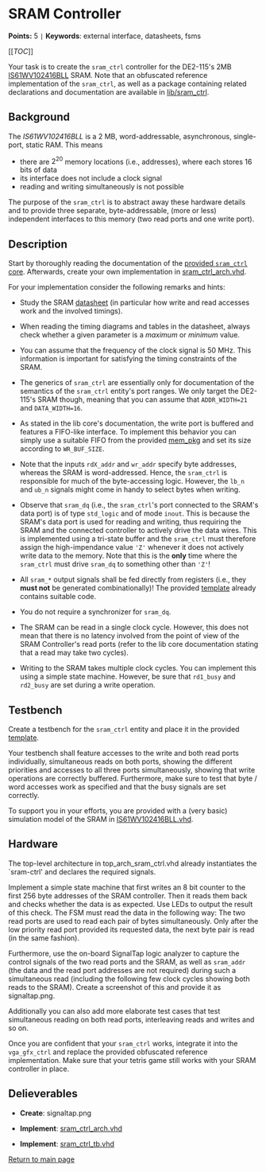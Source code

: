 
# SRAM Controller

**Points:** 5 `|` **Keywords**: external interface, datasheets, fsms

[[_TOC_]]

Your task is to create the `sram_ctrl` controller for the DE2-115's 2MB [IS61WV102416BLL](https://de.wikipedia.org/wiki/Static_random-access_memory) SRAM.
Note that an obfuscated reference implementation of the `sram_ctrl`, as well as a package containing related declarations and documentation are available in [lib/sram_ctrl](../../../lib/sram_ctrl/doc.md).



## Background

The *IS61WV102416BLL* is a 2 MB, word-addressable, asynchronous, single-port, static RAM.
This means
 - there are $2^{20}$ memory locations (i.e., addresses), where each stores 16 bits of data
 - its interface does not include a clock signal
 - reading and writing simultaneously is not possible

The purpose of the `sram_ctrl` is to abstract away these hardware details and to provide three separate, byte-addressable, (more or less) independent interfaces to this memory (two read ports and one write port).




## Description

Start by thoroughly reading the documentation of the [provided `sram_ctrl` core](../../../lib/sram_ctrl/doc.md).
Afterwards, create your own implementation in [sram_ctrl_arch.vhd](src/sram_ctrl_arch.vhd).


For your implementation consider the following remarks and hints:

- Study the SRAM [datasheet](https://de.wikipedia.org/wiki/Static_random-access_memory) (in particular how write and read accesses work and the involved timings).

- When reading the timing diagrams and tables in the datasheet, always check whether a given parameter is a *maximum* or *minimum* value.

- You can assume that the frequency of the clock signal is 50 MHz.
  This information is important for satisfying the timing constraints of the SRAM.

- The generics of `sram_ctrl` are essentially only for documentation of the semantics of the `sram_ctrl` entity's port ranges.
  We only target the DE2-115's SRAM though, meaning that you can assume that `ADDR_WIDTH=21` and `DATA_WIDTH=16`.

- As stated in the lib core's documentation, the write port is buffered and features a FIFO-like interface.
  To implement this behavior you can simply use a suitable FIFO from the provided [mem_pkg](../../../lib/sram_ctrl/doc.md) and set its size according to `WR_BUF_SIZE`.

- Note that the inputs `rdX_addr` and `wr_addr` specify byte addresses, whereas the SRAM is word-addressed.
  Hence, the `sram_ctrl` is responsible for much of the byte-accessing logic.
  However, the `lb_n` and `ub_n` signals might come in handy to select bytes when writing.

- Observe that `sram_dq` (i.e., the `sram_ctrl`'s port connected to the SRAM's data port) is of type `std_logic` and of mode `inout`.
  This is because the SRAM's data port is used for reading and writing, thus requiring the SRAM and the connected controller to actively drive the data wires.
  This is implemented using a tri-state buffer and the `sram_ctrl` must therefore assign the high-impendance value `'Z'` whenever it does not actively write data to the memory.
  Note that this is the **only** time where the `sram_ctrl` must drive `sram_dq` to something other than `'Z'`!

- All `sram_*` output signals shall be fed directly from registers (i.e., they **must not** be generated combinationally)!
  The provided [template](src/sram_ctrl_arch.vhd) already contains suitable code.

- You do not require a synchronizer for `sram_dq`.

- The SRAM can be read in a single clock cycle.
  However, this does not mean that there is no latency involved from the point of view of the SRAM Controller's read ports (refer to the lib core documentation stating that a read may take two cycles).

- Writing to the SRAM takes multiple clock cycles.
  You can implement this using a simple state machine.
  However, be sure that `rd1_busy` and `rd2_busy` are set during a write operation.




## Testbench

Create a testbench for the `sram_ctrl` entity and place it in the provided [template](tb/sram_ctrl_tb.vhd).

Your testbench shall feature accesses to the write and both read ports individually, simultaneous reads on both ports, showing the different priorities and accesses to all three ports simultaneously, showing that write operations are correctly buffered.
Furthermore, make sure to test that byte / word accesses work as specified and that the busy signals are set correctly.

To support you in your efforts, you are provided with a (very basic) simulation model of the SRAM in [IS61WV102416BLL.vhd](../../../lib/sram_ctrl/src/IS61WV102416BLL.vhd).




## Hardware

The top-level architecture in top_arch_sram_ctrl.vhd already instantiates the `sram-ctrl' and declares the required signals.

Implement a simple state machine that first writes an 8 bit counter to the first 256 byte addresses of the SRAM controller.
Then it reads them back and checks whether the data is as expected.
Use LEDs to output the result of this check.
The FSM must read the data in the following way: The two read ports are used to read each pair of bytes simultaneously.
Only after the low priority read port provided its requested data, the next byte pair is read (in the same fashion).

Furthermore, use the on-board SignalTap logic analyzer to capture the control signals of the two read ports and the SRAM, as well as `sram_addr` (the data and the read port addresses are not required) during such a simultaneous read (including the following few clock cycles showing both reads to the SRAM).
Create a screenshot of this and provide it as signaltap.png.

Additionally you can also add more elaborate test cases that test simultaneous reading on both read ports, interleaving reads and writes and so on.

Once you are confident that your `sram_ctrl` works, integrate it into the `vga_gfx_ctrl` and replace the provided obfuscated reference implementation.
Make sure that your tetris game still works with your SRAM controller in place.



## Delieverables

- **Create**: signaltap.png

- **Implement**: [sram_ctrl_arch.vhd](src/sram_ctrl_arch.vhd)

- **Implement**: [sram_ctrl_tb.vhd](tb/sram_ctrl_tb.vhd)


[Return to main page](../../../README.md)
